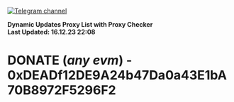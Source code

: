 [![Telegram channel](https://img.shields.io/endpoint?url=https://runkit.io/damiankrawczyk/telegram-badge/branches/master?url=https://t.me/n4z4v0d)](https://t.me/n4z4v0d) 

**Dynamic Updates Proxy List with Proxy Checker**  
**Last Updated: 16.12.23 22:08**

# DONATE (_any evm_) - 0xDEADf12DE9A24b47Da0a43E1bA70B8972F5296F2
